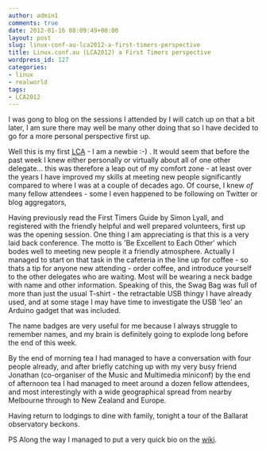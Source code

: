 ```yaml
---
author: admin1
comments: true
date: 2012-01-16 08:09:49+00:00
layout: post
slug: linux-conf-au-lca2012-a-first-timers-perspective
title: Linux.conf.au (LCA2012) a First Timers perspective
wordpress_id: 127
categories:
- linux
- realworld
tags:
- LCA2012
---
```


I was gong to blog on the sessions I attended by I will catch up on that a bit later, I am sure there may well be many other doing that so I have decided to go for a more personal perspective first up.

Well this is my first [LCA](http://linux.conf.au) - I am a newbie :-) .  It would seem that before the past week I knew either personally or virtually about all of one other delegate... this was therefore a leap out of my comfort zone  - at least over the years I have improved my skills at meeting new people significantly compared to where I was at a couple of decades ago.  Of course, I knew _of_ many fellow attendees - some I even happened to be following on Twitter or blog aggregators,

Having previously read the First Timers Guide by Simon Lyall, and registered with the friendly helpful and well prepared volunteers, first up was the opening session.  One thing I am appreciating is that this is a very laid back conference.  The motto is 'Be Excellent to Each Other' which bodes well to meeting new people it a friendly atmosphere.  Actually I managed to start on that task in the cafeteria in the line up for coffee - so thats a tip for anyone new attending - order coffee, and introduce yourself to the other delegates who are waiting.  Most will be wearing a neck badge with name and other information.  Speaking of this, the Swag Bag was full of more than just the usual T-shirt - the retractable USB thingy I have already used, and at some stage I may have time to investigate the USB 'leo' an Arduino gadget that was included.

The name badges are very useful for me because I always struggle to remember names, and my brain is definitely going to explode long before the end of this week.

By the end of morning tea I had managed to have a conversation with four people already, and after briefly catching up with my very busy friend Jonathan (co-organiser of the Music and Multimedia miniconf) by the end of afternoon tea I had managed to meet around a dozen fellow attendees, and most interestingly with a wide geographical spread from nearby Melbourne through to New Zealand and Europe.

Having return to lodgings to dine with family, tonight a tour of the Ballarat observatory beckons.

PS Along the way I managed to put a very quick bio on the [wiki](http://linux.conf.au/wiki/index.php/User:Andrew_McDonnell). 
